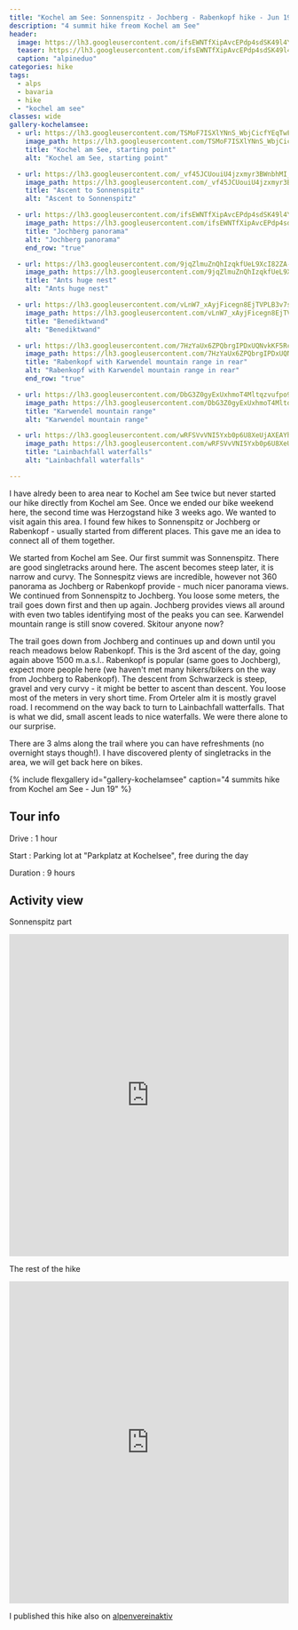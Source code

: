 ```yaml
---
title: "Kochel am See: Sonnenspitz - Jochberg - Rabenkopf hike - Jun 19"
description: "4 summit hike freom Kochel am See"
header:
  image: https://lh3.googleusercontent.com/ifsEWNTfXipAvcEPdp4sdSK49l4Y3cDgzTiBqYXOC9pz0RztEcCdwnqtRqh-H5z80vhLhOLtJTlaB5ElK3PhWKz7FLnNaX-VhQ3jAsW7m1DuEhjoF9lJ9OGIpManSR4UR1y7_JTXj5oFC1mATPFuH6ClBS3xGzBDLJfJoO_ETYiax-fWmlqf-jIKyZ4XhrE11eBlQIw_lUsx9aTNt8HLFfq-FF5m5zUT9RA4gWmYb_B99IwVWtbKu2o7d5p9X_rlwFZQhPo5Rzh3yEgRWDxAdDoBO_CXdWzBlDwXJkhh7TB2__v-r86KK2pUE8JI8FdCLfzi3zTOAeXnBuOK9lC8ie0IvuuvH_-JR9oMLtrxN8ehLn2Td7RVB7RgwQD5tMFixa_BpdCzXwutqsqY4nChesEFwlHbXS17cqwX5WDfucWS7j_cjmTcExKlmoZ6AyUBTEIawRwNEXV1YFTi7iRoxRn4htOzn0qfkass82HvhXFdCT8ArwqOp0YEkYI-7OISddoW7mzt-dal_B1VYIMHaY3gRP9zMRmYdOd0_DN825dO6qN5QajqjFZmMLT7teT6VrKiJ4xcgkF-7R5wZYeQxw7MBjp0YXtx3vzRWIinyEntP2EkyJE7k19_QeZB6QM36pjW0izMy8IhENYoO8ADbatFtrUeHQ6qlnN2ko2WZxlo6m6vHVBROhkg1ZPjgHyUFSp_4C3cr582LuX8QZHEB7RDkQ=w1068-h331-no
  teaser: https://lh3.googleusercontent.com/ifsEWNTfXipAvcEPdp4sdSK49l4Y3cDgzTiBqYXOC9pz0RztEcCdwnqtRqh-H5z80vhLhOLtJTlaB5ElK3PhWKz7FLnNaX-VhQ3jAsW7m1DuEhjoF9lJ9OGIpManSR4UR1y7_JTXj5oFC1mATPFuH6ClBS3xGzBDLJfJoO_ETYiax-fWmlqf-jIKyZ4XhrE11eBlQIw_lUsx9aTNt8HLFfq-FF5m5zUT9RA4gWmYb_B99IwVWtbKu2o7d5p9X_rlwFZQhPo5Rzh3yEgRWDxAdDoBO_CXdWzBlDwXJkhh7TB2__v-r86KK2pUE8JI8FdCLfzi3zTOAeXnBuOK9lC8ie0IvuuvH_-JR9oMLtrxN8ehLn2Td7RVB7RgwQD5tMFixa_BpdCzXwutqsqY4nChesEFwlHbXS17cqwX5WDfucWS7j_cjmTcExKlmoZ6AyUBTEIawRwNEXV1YFTi7iRoxRn4htOzn0qfkass82HvhXFdCT8ArwqOp0YEkYI-7OISddoW7mzt-dal_B1VYIMHaY3gRP9zMRmYdOd0_DN825dO6qN5QajqjFZmMLT7teT6VrKiJ4xcgkF-7R5wZYeQxw7MBjp0YXtx3vzRWIinyEntP2EkyJE7k19_QeZB6QM36pjW0izMy8IhENYoO8ADbatFtrUeHQ6qlnN2ko2WZxlo6m6vHVBROhkg1ZPjgHyUFSp_4C3cr582LuX8QZHEB7RDkQ=w800-h300-no
  caption: "alpineduo"
categories: hike
tags:
  - alps
  - bavaria
  - hike
  - "kochel am see"
classes: wide
gallery-kochelamsee:
  - url: https://lh3.googleusercontent.com/TSMoF7ISXlYNnS_WbjCicfYEqTwFUCffJaupSwWVIG9MVONG5DDJz6EeFvD1wQtqvS82RaLSju47hDVIh30wB73wuYphDvKY86LEGrwZbT_H20KkLj9an7N-n_xbXTrsWX7fvo2LDntnGta2LHYiKj4wbQ5vtkOat16m9AlUPRD-W_tE4NdnyVt2CfN_d4rG4Dynf88etG7AUuKfAyVQxDcfVahJ0CyOIgozCM9AiMsiGaUKX7RJMfSxkdNavH7_tLJJDvENpLhcMgeyViXZG4OYQ36Fu5kjp_neuxdrXCP0pnxFhoLKdEz4gXhlNEZ7vNQKrcAJs8WxFrDijnWE4yrS_HvY_JJDiVJSoFmS1aREPRv1Gcny6BqhPLAepCOFFA8P99-plmRorn0PUd6YuiLnuO8db8hdLLyho2ZllvIcanJ0-4vRY-DNd5QuabM25fdp91QxTDHVF-bQMl-BkuwZzhMflK-zh65Z4ntf9F_cckuM4gIv4YuwcGfMc5mwcgI9VTiDXajj-wWhysSG6tyj12ezo-plI1s8iFGCfCsWqxiu2u0fekEK6iQageWXi3jf5f5GhJoeAcKmxk_MMsta35-s_eXmgvFUCdLpLsHEuQhWSWDv9AWV69c6L5ys5PU_Zrtqjq-YLqpD9Bq_u9EJ-ox5MwnOzYlWyuv6BI0uiUi4Nhh0u9R2A5W2hU6Q1Cn9nNdSsSNwTPy5yd3Ws9ruqg=w2054-h1542-no
    image_path: https://lh3.googleusercontent.com/TSMoF7ISXlYNnS_WbjCicfYEqTwFUCffJaupSwWVIG9MVONG5DDJz6EeFvD1wQtqvS82RaLSju47hDVIh30wB73wuYphDvKY86LEGrwZbT_H20KkLj9an7N-n_xbXTrsWX7fvo2LDntnGta2LHYiKj4wbQ5vtkOat16m9AlUPRD-W_tE4NdnyVt2CfN_d4rG4Dynf88etG7AUuKfAyVQxDcfVahJ0CyOIgozCM9AiMsiGaUKX7RJMfSxkdNavH7_tLJJDvENpLhcMgeyViXZG4OYQ36Fu5kjp_neuxdrXCP0pnxFhoLKdEz4gXhlNEZ7vNQKrcAJs8WxFrDijnWE4yrS_HvY_JJDiVJSoFmS1aREPRv1Gcny6BqhPLAepCOFFA8P99-plmRorn0PUd6YuiLnuO8db8hdLLyho2ZllvIcanJ0-4vRY-DNd5QuabM25fdp91QxTDHVF-bQMl-BkuwZzhMflK-zh65Z4ntf9F_cckuM4gIv4YuwcGfMc5mwcgI9VTiDXajj-wWhysSG6tyj12ezo-plI1s8iFGCfCsWqxiu2u0fekEK6iQageWXi3jf5f5GhJoeAcKmxk_MMsta35-s_eXmgvFUCdLpLsHEuQhWSWDv9AWV69c6L5ys5PU_Zrtqjq-YLqpD9Bq_u9EJ-ox5MwnOzYlWyuv6BI0uiUi4Nhh0u9R2A5W2hU6Q1Cn9nNdSsSNwTPy5yd3Ws9ruqg=w400-h300-no
    title: "Kochel am See, starting point"
    alt: "Kochel am See, starting point"

  - url: https://lh3.googleusercontent.com/_vf45JCUouiU4jzxmyr3BWnbhMI_uCacERHwwOs0L07jQgDqTwTecNf1mZMx_kSR7cGlHSyEsqZKfKz6PW7hobsJR0RAYSI2xPDUTPhMhQX863QEZNQ_az9zz9ynCXEIIXHZ7kvkT9Qls__l-Lnwb_IeRwcTZn0AQOfskMrzDpUEJ4KxSLFqL_BzO8HR9BpLvbwbgbII98wsZc6yO3afubdRt1cyhRpxmYK-pxnqybRZSH6BTtN4uoYmTMeSYY4FFBxG_qj_J0pjyvnF-lJcJCzP2CZxuKE1zYIPxiaUOyUey75se0R91mGnCKqgtbcLP2Zqivc1A8MyPzLgMB6CdLbQFTfPszrT-fG1UILV2x2oIZDRes-7FUBkryFYH1bcOtFoGdjSPCCCbDC6kOkurXzqoG9LQfxUkiZECo0YgNY3onSnANkbYe0e1CNRfkfHOjbdP2po_hv5X1Ay6MzcbxKUuZwD4vv3AJuG7_nA4cwb86yJR7cc1OwWgdbv4kOu3RvFYoDsWW0kWIsMGt79K9bdrtlHE7fZrsjdrVPYS-lIq9nlgdIR30pn4Z3Wj7UIsFo0LCVCawNupMTdX-D-Z_o1FMovatiR2y25lplFKx15UZZOW-4pRQqibfo9ESHpBH8WC_yJ3qQM2TkMUSzOSLdARnogsOLyUF9wPVhz1o_PxSrcWBDIVNfiETUNVBzZ-MDVxp_JehSOwaLgrwGSVnUT77xtphLdmAiZ7Z1t6Sv1tUDa=w936-h1248-no
    image_path: https://lh3.googleusercontent.com/_vf45JCUouiU4jzxmyr3BWnbhMI_uCacERHwwOs0L07jQgDqTwTecNf1mZMx_kSR7cGlHSyEsqZKfKz6PW7hobsJR0RAYSI2xPDUTPhMhQX863QEZNQ_az9zz9ynCXEIIXHZ7kvkT9Qls__l-Lnwb_IeRwcTZn0AQOfskMrzDpUEJ4KxSLFqL_BzO8HR9BpLvbwbgbII98wsZc6yO3afubdRt1cyhRpxmYK-pxnqybRZSH6BTtN4uoYmTMeSYY4FFBxG_qj_J0pjyvnF-lJcJCzP2CZxuKE1zYIPxiaUOyUey75se0R91mGnCKqgtbcLP2Zqivc1A8MyPzLgMB6CdLbQFTfPszrT-fG1UILV2x2oIZDRes-7FUBkryFYH1bcOtFoGdjSPCCCbDC6kOkurXzqoG9LQfxUkiZECo0YgNY3onSnANkbYe0e1CNRfkfHOjbdP2po_hv5X1Ay6MzcbxKUuZwD4vv3AJuG7_nA4cwb86yJR7cc1OwWgdbv4kOu3RvFYoDsWW0kWIsMGt79K9bdrtlHE7fZrsjdrVPYS-lIq9nlgdIR30pn4Z3Wj7UIsFo0LCVCawNupMTdX-D-Z_o1FMovatiR2y25lplFKx15UZZOW-4pRQqibfo9ESHpBH8WC_yJ3qQM2TkMUSzOSLdARnogsOLyUF9wPVhz1o_PxSrcWBDIVNfiETUNVBzZ-MDVxp_JehSOwaLgrwGSVnUT77xtphLdmAiZ7Z1t6Sv1tUDa=w300-h400-no
    title: "Ascent to Sonnenspitz"
    alt: "Ascent to Sonnenspitz"

  - url: https://lh3.googleusercontent.com/ifsEWNTfXipAvcEPdp4sdSK49l4Y3cDgzTiBqYXOC9pz0RztEcCdwnqtRqh-H5z80vhLhOLtJTlaB5ElK3PhWKz7FLnNaX-VhQ3jAsW7m1DuEhjoF9lJ9OGIpManSR4UR1y7_JTXj5oFC1mATPFuH6ClBS3xGzBDLJfJoO_ETYiax-fWmlqf-jIKyZ4XhrE11eBlQIw_lUsx9aTNt8HLFfq-FF5m5zUT9RA4gWmYb_B99IwVWtbKu2o7d5p9X_rlwFZQhPo5Rzh3yEgRWDxAdDoBO_CXdWzBlDwXJkhh7TB2__v-r86KK2pUE8JI8FdCLfzi3zTOAeXnBuOK9lC8ie0IvuuvH_-JR9oMLtrxN8ehLn2Td7RVB7RgwQD5tMFixa_BpdCzXwutqsqY4nChesEFwlHbXS17cqwX5WDfucWS7j_cjmTcExKlmoZ6AyUBTEIawRwNEXV1YFTi7iRoxRn4htOzn0qfkass82HvhXFdCT8ArwqOp0YEkYI-7OISddoW7mzt-dal_B1VYIMHaY3gRP9zMRmYdOd0_DN825dO6qN5QajqjFZmMLT7teT6VrKiJ4xcgkF-7R5wZYeQxw7MBjp0YXtx3vzRWIinyEntP2EkyJE7k19_QeZB6QM36pjW0izMy8IhENYoO8ADbatFtrUeHQ6qlnN2ko2WZxlo6m6vHVBROhkg1ZPjgHyUFSp_4C3cr582LuX8QZHEB7RDkQ=w2736-h848-no
    image_path: https://lh3.googleusercontent.com/ifsEWNTfXipAvcEPdp4sdSK49l4Y3cDgzTiBqYXOC9pz0RztEcCdwnqtRqh-H5z80vhLhOLtJTlaB5ElK3PhWKz7FLnNaX-VhQ3jAsW7m1DuEhjoF9lJ9OGIpManSR4UR1y7_JTXj5oFC1mATPFuH6ClBS3xGzBDLJfJoO_ETYiax-fWmlqf-jIKyZ4XhrE11eBlQIw_lUsx9aTNt8HLFfq-FF5m5zUT9RA4gWmYb_B99IwVWtbKu2o7d5p9X_rlwFZQhPo5Rzh3yEgRWDxAdDoBO_CXdWzBlDwXJkhh7TB2__v-r86KK2pUE8JI8FdCLfzi3zTOAeXnBuOK9lC8ie0IvuuvH_-JR9oMLtrxN8ehLn2Td7RVB7RgwQD5tMFixa_BpdCzXwutqsqY4nChesEFwlHbXS17cqwX5WDfucWS7j_cjmTcExKlmoZ6AyUBTEIawRwNEXV1YFTi7iRoxRn4htOzn0qfkass82HvhXFdCT8ArwqOp0YEkYI-7OISddoW7mzt-dal_B1VYIMHaY3gRP9zMRmYdOd0_DN825dO6qN5QajqjFZmMLT7teT6VrKiJ4xcgkF-7R5wZYeQxw7MBjp0YXtx3vzRWIinyEntP2EkyJE7k19_QeZB6QM36pjW0izMy8IhENYoO8ADbatFtrUeHQ6qlnN2ko2WZxlo6m6vHVBROhkg1ZPjgHyUFSp_4C3cr582LuX8QZHEB7RDkQ=w400-h300-no
    title: "Jochberg panorama"
    alt: "Jochberg panorama"
    end_row: "true"

  - url: https://lh3.googleusercontent.com/9jqZlmuZnQhIzqkfUeL9XcI82ZA-LilszfF6_4gGuXpfc9glVfEMsb-Eg1wUuksYFU_WE28bNMJ8cwxwu5M9aS_pwH3AScJx34rLBTQa1_T7FuRBKbvpMKWG1qz7tk5GVpmUBFV6HU3hr_S7-fksqc3wishDh8A5SC9t-xdxDvs8XhEtHjTDHB1BFCDyyU41LC47pXkPA0LWNXoDcyf6zGB0xucPPbtkdDoj2fXSesKjo8CIUJBYmF5uan3epDh9ku7R6rclJYDsnFf11l47y-YPN2Zbkk6-osVOuE7UP5NyI849qUSzNgp_H4u-QzSMGlBkQ_sy63pyZisRSl2HecUCBmW6EPCBCRh0zU9jTSXnpifAVPRr9UQPdoOR3L18ApdZ8qNk05f8Y1ndVxtLArKOJXJ0QemXyNw6MnskbmCEuOkRrCL0xFTgmmW4IiuaEfTxcGDk0r5Hmn2uS4g2ECoAmnMhYtsgLghYud6_yT2Z_aM_RfRiedyDv74a5ikzBHVu2IGyNkKsdMSICQthBBCxDJXGy8qQOFshtsXCAMwpfKzM1F29KcrY1mEbEcQi2nMAO2xq0YUP4YNXOpqnTTadfFZ9iyZCIW5TN8hhFOL90d61w7hROObrCwsqxWbt2t--LzfcIbYocl2sSzGfqsvNyGdINwPKpzty1MfNBJ43TBPY5jFREfRCvR1UEcGHLh-O2Rs7etKn84GSU77wPLX9eg=w1156-h1540-no
    image_path: https://lh3.googleusercontent.com/9jqZlmuZnQhIzqkfUeL9XcI82ZA-LilszfF6_4gGuXpfc9glVfEMsb-Eg1wUuksYFU_WE28bNMJ8cwxwu5M9aS_pwH3AScJx34rLBTQa1_T7FuRBKbvpMKWG1qz7tk5GVpmUBFV6HU3hr_S7-fksqc3wishDh8A5SC9t-xdxDvs8XhEtHjTDHB1BFCDyyU41LC47pXkPA0LWNXoDcyf6zGB0xucPPbtkdDoj2fXSesKjo8CIUJBYmF5uan3epDh9ku7R6rclJYDsnFf11l47y-YPN2Zbkk6-osVOuE7UP5NyI849qUSzNgp_H4u-QzSMGlBkQ_sy63pyZisRSl2HecUCBmW6EPCBCRh0zU9jTSXnpifAVPRr9UQPdoOR3L18ApdZ8qNk05f8Y1ndVxtLArKOJXJ0QemXyNw6MnskbmCEuOkRrCL0xFTgmmW4IiuaEfTxcGDk0r5Hmn2uS4g2ECoAmnMhYtsgLghYud6_yT2Z_aM_RfRiedyDv74a5ikzBHVu2IGyNkKsdMSICQthBBCxDJXGy8qQOFshtsXCAMwpfKzM1F29KcrY1mEbEcQi2nMAO2xq0YUP4YNXOpqnTTadfFZ9iyZCIW5TN8hhFOL90d61w7hROObrCwsqxWbt2t--LzfcIbYocl2sSzGfqsvNyGdINwPKpzty1MfNBJ43TBPY5jFREfRCvR1UEcGHLh-O2Rs7etKn84GSU77wPLX9eg=w300-h400-no
    title: "Ants huge nest"
    alt: "Ants huge nest"

  - url: https://lh3.googleusercontent.com/vLnW7_xAyjFicegn8EjTVPLB3v7s8XNxJPvvBp2i1PJFUwGh8tII0OB96gHgSbmxdYp4fDnoCWXrfgW-MGZVIpVQFAwXBpC27_QxTLsMQ8hvRqL8UJ2NS8vKGqI8PKcvtklmqFTO4ovkV-ruBT2VOJHwI9GjcquZOIC7Atwn3BehiQdDfuSeZgU1vmHbuTN2Aq1JHxMfZ451knXKcpvXpQbuV-bOiAOtxa5dc9Ba_3du1RkLd8mRQAcVoZzzjkU7ff0lpeRB4gaxo3jb7hDXckwN2RxPXaN5_B0kTuW1JoQjydMRA-jFi0hRMlZBl9Dr1VvhdvWUl1YD4WMFNhqY80hkWFQ7_qsunkrB6iwcpwtWiLt-rXZpPapp1ugejInxn6wbLbLB_2h2qVHM2GyV4wp_pV4TS-VYGV3iUH8qcyvu3pqHs-KDlNPkZf0R0pDkY6tPucIGkjfTRydUWUeBbyvqzYlzk7tE0HTGJ4cHua3VLvIedzomMyhG8fWnQa9FEWkinlneJ6bnw-BYOxImVA0auxZzsrP6vNRYUfoMKWfvr7zPhaQ5amM-T4EUyc0VNcPstHkHafTmBsCqOUrHcKgLVuf4iD4ZR5wMENz85zTRRvBEeQmcCZWx4ryfUspSSTFr0kJ3JTYzLOxMVs4ph6h2bekQ8nXnyK_MVBL0OW2a49zoCmN0tu2YKSJjbnH2RW-N03YWoJ_eEBL4z_H5yfYl_w=w2054-h1542-no
    image_path: https://lh3.googleusercontent.com/vLnW7_xAyjFicegn8EjTVPLB3v7s8XNxJPvvBp2i1PJFUwGh8tII0OB96gHgSbmxdYp4fDnoCWXrfgW-MGZVIpVQFAwXBpC27_QxTLsMQ8hvRqL8UJ2NS8vKGqI8PKcvtklmqFTO4ovkV-ruBT2VOJHwI9GjcquZOIC7Atwn3BehiQdDfuSeZgU1vmHbuTN2Aq1JHxMfZ451knXKcpvXpQbuV-bOiAOtxa5dc9Ba_3du1RkLd8mRQAcVoZzzjkU7ff0lpeRB4gaxo3jb7hDXckwN2RxPXaN5_B0kTuW1JoQjydMRA-jFi0hRMlZBl9Dr1VvhdvWUl1YD4WMFNhqY80hkWFQ7_qsunkrB6iwcpwtWiLt-rXZpPapp1ugejInxn6wbLbLB_2h2qVHM2GyV4wp_pV4TS-VYGV3iUH8qcyvu3pqHs-KDlNPkZf0R0pDkY6tPucIGkjfTRydUWUeBbyvqzYlzk7tE0HTGJ4cHua3VLvIedzomMyhG8fWnQa9FEWkinlneJ6bnw-BYOxImVA0auxZzsrP6vNRYUfoMKWfvr7zPhaQ5amM-T4EUyc0VNcPstHkHafTmBsCqOUrHcKgLVuf4iD4ZR5wMENz85zTRRvBEeQmcCZWx4ryfUspSSTFr0kJ3JTYzLOxMVs4ph6h2bekQ8nXnyK_MVBL0OW2a49zoCmN0tu2YKSJjbnH2RW-N03YWoJ_eEBL4z_H5yfYl_w=w400-h300-no
    title: "Benediktwand"
    alt: "Benediktwand"

  - url: https://lh3.googleusercontent.com/7HzYaUx6ZPQbrgIPDxUQNvkKF5RcmrwMCRvcUBEF4E5jJGHg4jMkpC3COkUfDMWBJXxcixeVy3pXKC-rjXHi67ufJ4cdCxxzB8oGMr7GhSyOIUcztD456fyOu1-jk94v20CVebnpawygE0tHpGvikSzlGpvFSahGBdnm9uq2UY7NmuybhIMdHUkt-2PjzcPX33JrEZLOWP7KORFKSCvYbewTXrfFkPt6G5_KPNXxwRk4sULQ9b-Q-6gsIZHNUf1V_tccE9Y9v_0hvmL6jK-vxosEtODCCZ--Q88CVj9mF8VR8n7slQ13bci-UiNZeJM-sJNvgqveSzLI8P6oYwcgM-BmOyMe6Ph5UMuC1gv-OzT7btLrerr170AiWmhnX6qEXxuPWvVzzTe14_uMWg9jO_XLt1SMNM3OoOE8PRGcjUaBsWXHgX0lC80PQjRAATE5uiJIC1DZKrvY8QOhf2ZQi8QhoDK3sZXpv8IZWECGUGBCpD1Zn9LlNuNAzX57mReEf_YoQ6CKbQlSCl4S_JKYGXxCKLepqn-eCIqU77m1lE4pqPcgsrf1JX-jp-gGmzmDyKQ1IBIk0gurCFON2RZl1ZmrlAEjxayx5ezr8Y43SKuyXhjOUjVo74FEpUWLfEZ94TgPERXwmzxHk6URnE1XEqUQUe-xvfJHP3IVbboHSNEyiShsaAQTdhRnxOLX5Vo5WE8PCoBqXM42YZRqv6N-S2UuRMgUOwW89eFGmzXhq4P2WlEL=w1664-h1248-no
    image_path: https://lh3.googleusercontent.com/7HzYaUx6ZPQbrgIPDxUQNvkKF5RcmrwMCRvcUBEF4E5jJGHg4jMkpC3COkUfDMWBJXxcixeVy3pXKC-rjXHi67ufJ4cdCxxzB8oGMr7GhSyOIUcztD456fyOu1-jk94v20CVebnpawygE0tHpGvikSzlGpvFSahGBdnm9uq2UY7NmuybhIMdHUkt-2PjzcPX33JrEZLOWP7KORFKSCvYbewTXrfFkPt6G5_KPNXxwRk4sULQ9b-Q-6gsIZHNUf1V_tccE9Y9v_0hvmL6jK-vxosEtODCCZ--Q88CVj9mF8VR8n7slQ13bci-UiNZeJM-sJNvgqveSzLI8P6oYwcgM-BmOyMe6Ph5UMuC1gv-OzT7btLrerr170AiWmhnX6qEXxuPWvVzzTe14_uMWg9jO_XLt1SMNM3OoOE8PRGcjUaBsWXHgX0lC80PQjRAATE5uiJIC1DZKrvY8QOhf2ZQi8QhoDK3sZXpv8IZWECGUGBCpD1Zn9LlNuNAzX57mReEf_YoQ6CKbQlSCl4S_JKYGXxCKLepqn-eCIqU77m1lE4pqPcgsrf1JX-jp-gGmzmDyKQ1IBIk0gurCFON2RZl1ZmrlAEjxayx5ezr8Y43SKuyXhjOUjVo74FEpUWLfEZ94TgPERXwmzxHk6URnE1XEqUQUe-xvfJHP3IVbboHSNEyiShsaAQTdhRnxOLX5Vo5WE8PCoBqXM42YZRqv6N-S2UuRMgUOwW89eFGmzXhq4P2WlEL=w400-h300-no
    title: "Rabenkopf with Karwendel mountain range in rear"
    alt: "Rabenkopf with Karwendel mountain range in rear"
    end_row: "true"

  - url: https://lh3.googleusercontent.com/DbG3Z0gyExUxhmoT4Mltqzvufpo9nnffV34rmJTu73SbtVomKVmTKAG90wvmftJdmcVvA1b1ANcbmY6mqAJNN5hpiHipRj8mfEAqiFWqfeMSE_Prqu7m7ucjFLh4rI1w7_Q4pXJH1ngo0v3Pq0vPJqLjauLL7RZN5k7dtDL_tEjuYNS8DUvgWCLeTsXCFtszVDcVQqF9TmfPH4PQB4Iw5M3ZprkzW_byQF82mQo4K4daRNB96VMUmLr1FTf75sgxqshEUiXz07bXE5HTVkPj4L2ao1YnM9e57V8o4L9PZccRs_KmEsahXxs14xOlSqvA87w9CvKE-9zhbgy3cN8xZAlR5wCulh2T9rMjsgt7idVqcbTzkzICJuvvI5PHPu1DKLTkjPPMwym1B_njio2Qiyfcl-gSoLzpuSY9G_ULvqZDEFNKuh1NiRMopC_X9Y-z4F_Xt5lDj8jMkHAIGX97o8Bn2ijNcfDXi7NpvYQAkjMpB4I4Wt2PH4MGAfJiZTdXKRDezBbKxjbQnx9fmU0zatQAsBv_WInnA8dJ-HrrHxTqWdwbT-nYdUR8AmQLXaE-kjz5RXZ04q3Mp8OGkvWBFgSJHtwUcXD15WR7cJkk45euRKmG9593YMjFPKXuLYx7nJjJw0MwSVasgn5eGX7c_JSroT-OvC1xvWgH5cy6mjnYTCIj2vKrKCGfZSHC3g4Za9Xb9IEi3iNOQFvi9UhRWFF3lQ=w2054-h1542-no
    image_path: https://lh3.googleusercontent.com/DbG3Z0gyExUxhmoT4Mltqzvufpo9nnffV34rmJTu73SbtVomKVmTKAG90wvmftJdmcVvA1b1ANcbmY6mqAJNN5hpiHipRj8mfEAqiFWqfeMSE_Prqu7m7ucjFLh4rI1w7_Q4pXJH1ngo0v3Pq0vPJqLjauLL7RZN5k7dtDL_tEjuYNS8DUvgWCLeTsXCFtszVDcVQqF9TmfPH4PQB4Iw5M3ZprkzW_byQF82mQo4K4daRNB96VMUmLr1FTf75sgxqshEUiXz07bXE5HTVkPj4L2ao1YnM9e57V8o4L9PZccRs_KmEsahXxs14xOlSqvA87w9CvKE-9zhbgy3cN8xZAlR5wCulh2T9rMjsgt7idVqcbTzkzICJuvvI5PHPu1DKLTkjPPMwym1B_njio2Qiyfcl-gSoLzpuSY9G_ULvqZDEFNKuh1NiRMopC_X9Y-z4F_Xt5lDj8jMkHAIGX97o8Bn2ijNcfDXi7NpvYQAkjMpB4I4Wt2PH4MGAfJiZTdXKRDezBbKxjbQnx9fmU0zatQAsBv_WInnA8dJ-HrrHxTqWdwbT-nYdUR8AmQLXaE-kjz5RXZ04q3Mp8OGkvWBFgSJHtwUcXD15WR7cJkk45euRKmG9593YMjFPKXuLYx7nJjJw0MwSVasgn5eGX7c_JSroT-OvC1xvWgH5cy6mjnYTCIj2vKrKCGfZSHC3g4Za9Xb9IEi3iNOQFvi9UhRWFF3lQ=w400-h300-no
    title: "Karwendel mountain range"
    alt: "Karwendel mountain range"

  - url: https://lh3.googleusercontent.com/wRFSVvVNI5Yxb0p6U8XeUjAXEAYhR0ajCyvIWF06gu_UZwREzrRwWIO5T-sdEH1qCkjVrHYbPPidvmnZrhkP_IXqN78CNOK6X-KjPLAh0X-kBT1ZlvHu3IpeeueJZ7I7UgHx30EiMa7xGrXhl5J8mNFj8fv82iJbKPPYbz6KYFkeNeCeX18FKrzRKjnFG8JNi0rtkeEmy0r-eeYL6gICY43kvmNGQodrd9C8OaVKJGTrD6xPMisPd_XyBmn6hEgUpH-VmdgTKSZhan3iBndMe8BjNhhnT6rtEdtOhGctvEt435etpAtyqLjleRlTWKU_C6bM-KPLmLrtuGos4oVRfx0ZJ5QuYc-8nr8b-rHbl36jYN1V7ktfP7MvD5yNVP1oMAm5xyYMkoA0Ls0GHJWcTINvZCcQ2ga9Q-2bfYZSrpLg9GLvBmAIOR310Xo2_FrjDfO0cZ_CeadgnmZ-0o2E6hR_lqERSjzB2ok7oecClUBCuq2bENyQkLZ71FnnLWlmWwejSEfmfR2CvrY-bKDWAjFzHk2Hqw6xcwfrI3879ZXrSaVKq0c7bDGrOzjbjXK1U3ajVFXW8GtiNQarb-c2iz86zBayz9h9NxofZvG5ZdBPM6d8n_aWQU3Er-w-k82kNpg6kxf9Tvln_3q9m7uN4HQgibIX7Nbb1ethv5bE3FCDRK5_HZg7DcHZoawPHq-uc5OwDro7IEw0iuePImx1hxpZ1A=w1156-h1540-no
    image_path: https://lh3.googleusercontent.com/wRFSVvVNI5Yxb0p6U8XeUjAXEAYhR0ajCyvIWF06gu_UZwREzrRwWIO5T-sdEH1qCkjVrHYbPPidvmnZrhkP_IXqN78CNOK6X-KjPLAh0X-kBT1ZlvHu3IpeeueJZ7I7UgHx30EiMa7xGrXhl5J8mNFj8fv82iJbKPPYbz6KYFkeNeCeX18FKrzRKjnFG8JNi0rtkeEmy0r-eeYL6gICY43kvmNGQodrd9C8OaVKJGTrD6xPMisPd_XyBmn6hEgUpH-VmdgTKSZhan3iBndMe8BjNhhnT6rtEdtOhGctvEt435etpAtyqLjleRlTWKU_C6bM-KPLmLrtuGos4oVRfx0ZJ5QuYc-8nr8b-rHbl36jYN1V7ktfP7MvD5yNVP1oMAm5xyYMkoA0Ls0GHJWcTINvZCcQ2ga9Q-2bfYZSrpLg9GLvBmAIOR310Xo2_FrjDfO0cZ_CeadgnmZ-0o2E6hR_lqERSjzB2ok7oecClUBCuq2bENyQkLZ71FnnLWlmWwejSEfmfR2CvrY-bKDWAjFzHk2Hqw6xcwfrI3879ZXrSaVKq0c7bDGrOzjbjXK1U3ajVFXW8GtiNQarb-c2iz86zBayz9h9NxofZvG5ZdBPM6d8n_aWQU3Er-w-k82kNpg6kxf9Tvln_3q9m7uN4HQgibIX7Nbb1ethv5bE3FCDRK5_HZg7DcHZoawPHq-uc5OwDro7IEw0iuePImx1hxpZ1A=w300-h400-no
    title: "Lainbachfall waterfalls"
    alt: "Lainbachfall waterfalls"

---
```


I have alredy been to area near to Kochel am See twice but never started our hike directly from Kochel am See. Once we ended our bike weekend here, the second time was Herzogstand hike  3 weeks ago. We wanted to visit again this area. I found few hikes to Sonnenspitz or Jochberg or Rabenkopf - usually started from different places. This gave me an idea to connect all of them together.

We started from Kochel am See. Our first summit was Sonnenspitz. There are good singletracks around here. The ascent becomes steep later, it is narrow and curvy. The Sonnespitz views are incredible, however not 360 panorama as Jochberg or Rabenkopf provide - much nicer panorama views. We continued from Sonnenspitz to Jochberg. You loose some meters, the trail goes down first and then up again. Jochberg provides views all around with even two tables identifying most of the peaks you can see. Karwendel mountain range is still snow covered. Skitour anyone now?

The trail goes down from Jochberg and continues up and down until you reach meadows below Rabenkopf. This is the 3rd ascent of the day, going again above 1500 m.a.s.l.. Rabenkopf is popular (same goes to Jochberg), expect more people here (we haven't met many hikers/bikers on the way from Jochberg to Rabenkopf). The descent from Schwarzeck is steep, gravel and very curvy - it might be better to ascent than descent. You loose most of the meters in very short time. From Orteler alm it is mostly gravel road. I recommend on the way back to turn to Lainbachfall watterfalls. That is what we did, small ascent leads to nice waterfalls. We were there alone to our surprise.

There are 3 alms along the trail where you can have refreshments (no overnight stays though!). I have discovered plenty of singletracks in the area, we will get back here on bikes. 

{% include flexgallery id="gallery-kochelamsee" caption="4 summits hike from Kochel am See  - Jun 19" %}

## Tour info

Drive
: 1 hour

Start
: Parking lot at "Parkplatz at Kochelsee", free during the day

Duration
: 9 hours

## Activity view

Sonnenspitz part

<iframe src="https://www.komoot.com/tour/70071771/embed?profile=1" width="100%" height="580" frameborder="0" scrolling="no"></iframe>

The rest of the hike

<iframe src="https://www.komoot.com/tour/70072686/embed?profile=1" width="100%" height="580" frameborder="0" scrolling="no"></iframe>

I published this hike also on [alpenvereinaktiv](https://www.alpenvereinaktiv.com/en/tour/sonnenspitz-jochberg-rabenkopf-hike/120940927/)
